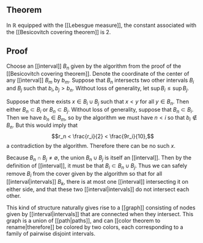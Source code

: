 ## Theorem
In $\mathbb R$ equipped with the [[Lebesgue measure]], the constant associated with the [[Besicovitch covering theorem]] is $2$.
## Proof
Choose an [[interval]] $B_n$ given by the algorithm from the proof of the [[Besicovitch covering theorem]]. Denote the coordinate of the center of any [[interval]] $B_m$ by $b_m$. Suppose that $B_n$ intersects two other intervals $B_i$ and $B_j$ such that $b_i,b_j > b_n$. Without loss of generality, let $\sup B_i \leq \sup B_j$. 

Suppose that there exists $x \in B_i\cup B_j$ such that $x < y$ for all $y \in B_n$. Then either $B_n \subset B_i$ or $B_n \subset B_j$. Without loss of generality, suppose that $B_n \subset B_i$. Then we have $b_n \in B_m$, so by the algorithm we must have $n < i$ so that $b_i \notin B_n$. But this would imply that $$r_n < \frac{r_i}{2} < \frac{9r_i}{10},$$ a contradiction by the algorithm. Therefore there can be no such $x$. 

Because $B_n \cap B_j \neq \emptyset$, the union $B_n \cup B_j$ is itself an [[interval]]. Then by the definition of [[interval]], it must be that $B_i \subset B_n \cup B_j$. Thus we can safely remove $B_i$ from the cover given by the algorithm so that for all [[interval|intervals]] $B_k$, there is at most one [[interval]] intersecting it on either side, and that these two [[interval|intervals]] do not intersect each other.

This kind of structure naturally gives rise to a [[graph]] consisting of nodes given by [[interval|intervals]] that are connected when they intersect. This graph is a union of [[path|paths]], and can [[color theorem to rename|therefore]] be colored by two colors, each corresponding to a family of pairwise disjoint intervals.